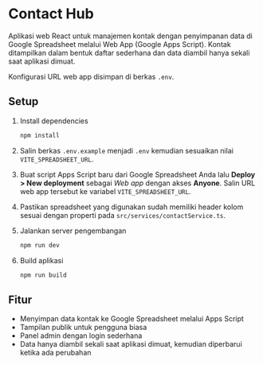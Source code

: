 # Contact Hub

Aplikasi web React untuk manajemen kontak dengan penyimpanan data di Google Spreadsheet melalui Web App (Google Apps Script).
Kontak ditampilkan dalam bentuk daftar sederhana dan data diambil hanya sekali saat aplikasi dimuat.

Konfigurasi URL web app disimpan di berkas `.env`.

## Setup

1. Install dependencies

   ```bash
   npm install
   ```

2. Salin berkas `.env.example` menjadi `.env` kemudian sesuaikan nilai
   `VITE_SPREADSHEET_URL`.

3. Buat script Apps Script baru dari Google Spreadsheet Anda lalu
   **Deploy > New deployment** sebagai *Web app* dengan akses
   **Anyone**. Salin URL web app tersebut ke variabel `VITE_SPREADSHEET_URL`.

4. Pastikan spreadsheet yang digunakan sudah memiliki header kolom sesuai
   dengan properti pada `src/services/contactService.ts`.

5. Jalankan server pengembangan

   ```bash
   npm run dev
   ```

6. Build aplikasi

   ```bash
   npm run build
   ```

## Fitur

- Menyimpan data kontak ke Google Spreadsheet melalui Apps Script
- Tampilan publik untuk pengguna biasa
- Panel admin dengan login sederhana
- Data hanya diambil sekali saat aplikasi dimuat, kemudian diperbarui ketika ada perubahan

